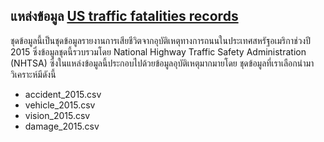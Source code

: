 ## แหล่งข้อมูล [US traffic fatalities records](https://www.kaggle.com/usdot/nhtsa-traffic-fatalities?select=accident_2015)  
ชุดข้อมูลนี้เป็นชุดข้อมูลรายงานการเสียชีวิตจากอุบัติเหตุทางการถนนในประเทศสหรัฐอเมริกาช่วงปี 2015 ซึ่งข้อมูลชุดนี้รวบรวมโดย National Highway Traffic Safety Administration (NHTSA) ซึ่งในแหล่งข้อมูลนี้ประกอบไปด้วยข้อมูลอุบัติเหตุมากมายโดย ชุดข้อมูลที่เราเลือกนำมาวิเคราะห์มีดังนี้
- accident_2015.csv
- vehicle_2015.csv
- vision_2015.csv
- damage_2015.csv